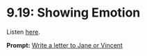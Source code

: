 # 9.19: Showing Emotion 

Listen [here](http://www.writingexcuses.com/2014/05/04/writing-excuses-9-19-showing-emotion/). 

**Prompt:** <a href="http://maryrobinettekowal.com/journal/month-letters-begins-like-letter-jane/">Write a letter to Jane or Vincent</a>